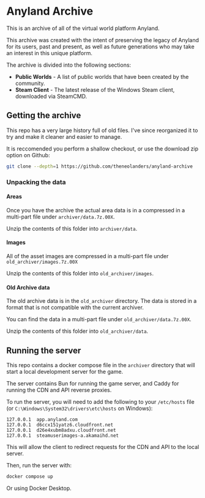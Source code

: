 # Anyland Archive

This is an archive of all of the virtual world platform Anyland.

This archive was created with the intent of preserving the legacy of Anyland for its users, past and present, as well as future generations who may take an interest in this unique platform.

The archive is divided into the following sections:

- **Public Worlds** - A list of public worlds that have been created by the community.
- **Steam Client** - The latest release of the Windows Steam client, downloaded via SteamCMD.


## Getting the archive

This repo has a very large history full of old files. I've since reorganized it to try and make it cleaner and easier to manage.

It is reccomended you perform a shallow checkout, or use the download zip option on Github:

```bash
git clone --depth=1 https://github.com/theneolanders/anyland-archive
```

### Unpacking the data

#### Areas

Once you have the archive the actual area data is in a compressed in a multi-part file under `archiver/data.7z.00X`.

Unzip the contents of this folder into `archiver/data`.

#### Images

All of the asset images are compressed in a multi-part file under `old_archiver/images.7z.00X`

Unzip the contents of this folder into `old_archiver/images`.

#### Old Archive data

The old archive data is in the `old_archiver` directory. The data is stored in a format that is not compatible with the current archiver.

You can find the data in a multi-part file under `old_archiver/data.7z.00X`.

Unzip the contents of this folder into `old_archiver/data`.

## Running the server

This repo contains a docker compose file in the `archiver` directory that will start a local development server for the game.

The server contains Bun for running the game server, and Caddy for running the CDN and API reverse proxies.

To run the server, you will need to add the following to your `/etc/hosts` file (or `C:\Windows\System32\drivers\etc\hosts` on Windows):

```
127.0.0.1  app.anyland.com
127.0.0.1  d6ccx151yatz6.cloudfront.net
127.0.0.1  d26e4xubm8adxu.cloudfront.net
127.0.0.1  steamuserimages-a.akamaihd.net
```

This will allow the client to redirect requests for the CDN and API to the local server.

Then, run the server with:

```bash
docker compose up
```

Or using Docker Desktop.